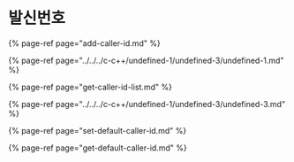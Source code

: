 # 발신번호

{% page-ref page="add-caller-id.md" %}

{% page-ref page="../../../c-c++/undefined-1/undefined-3/undefined-1.md" %}

{% page-ref page="get-caller-id-list.md" %}

{% page-ref page="../../../c-c++/undefined-1/undefined-3/undefined-3.md" %}

{% page-ref page="set-default-caller-id.md" %}

{% page-ref page="get-default-caller-id.md" %}



